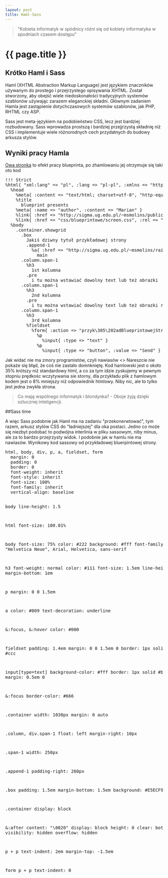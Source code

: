 ```yaml
---
layout: post
title: Haml-Sass
---
```


<blockquote>
<p>
"Kobieta informatyk w spódnicy różni się od kobiety informatyka w spodniach czasem dostępu"
</p>

</blockquote>

# {{ page.title }}

## Krótko Haml i  Sass

Haml (XHTML Abstraction Markup Language) jest językiem znaczników używanym do prostego i przejrzystego opisywania XHTML. Został stworzony, aby obejść wiele niedoskonałości tradycyjnych systemów szablonów używając zarazem eleganckiej składni. Głównym zadaniem Hamla jest zastąpienie dotychczasowych systemów szablonów, jak PHP, RHTML czy ASP.

Sass jest meta-językiem na podobieństwo CSS, lecz jest bardziej rozbudowany. Sass wprowadza prostszą i bardziej przejjrzystą składnię niż CSS i implementuje wiele różnorodnych cech przydatnych do budowy arkusza stylów.

## Wyniki pracy Hamla

<a href="http://sigma.ug.edu.pl/~msmolins/rails3/przykladBlueprintowejStrony.html">Owa stronka</a> to efekt pracy blueprinta, po zhamlowaniu jej otrzymuje się taki oto kod

<div class="highlight">
<pre>
!!! Strict
%html{ "xml:lang" => "pl", :lang => "pl-pl", :xmlns => "http://www.w3.org/1999/xhtml" }
  %head
    %meta{ :content => "text/html; charset=utf-8", "http-equiv" => "content-type" }
    %title
      blueprint presents
    %meta{ :name => "author", :content => "Marian" }
    %link{ :href => "http://sigma.ug.edu.pl/~msmolins/public_html/rails3/atom.xml", :title => "Marian", :rel => "alternate", :type => "application/atom+xml" }
    %link{ :href => "css/blueprintowe/screen.css", :rel => "stylesheet", :type => "text/css", :media => "screen, projection" }
  %body
    .container.showgrid
      .box
        Jakiś dziwny tytuł przykładowej strony
        .append-1
          %a{ :href => "http://sigma.ug.edu.pl/~msmolins/rails3/" }
            main
      .column.span-1
        %h3
          1st kolumna
        .pre
          i tu można wstawiać dowolny text lub też obrazki
      .column.span-1
        %h3
          2nd kolumna
        .pre
          i tu można wstawiać dowolny text lub też obrazki również
      .column.span-1
        %h3
          3rd kolumna
        %fieldset
          %form{ :action => "przyk\305\202adBlueprintowejStrony.html" }
            %p
              %input{ :type => "text" }
            %p
              %input{ :type => "button", :value => "Send" }
</pre>
</div>

Jak widać nie ma zmory programistów, czyli nawiasów <> Nareszcie nie pokaże się błąd, że coś nie zastało domnkniętę.
Kod hamlowski jest o około 35% krótszy niż standardowy html, a co za tym idzie zyskujemy w pewnym stopniu prędkośc wczytywania sie storny, dla przykładu plik z hamlowym kodem jest o 8% mniejszy niż odpowiednik htmlowy. Niby nic, ale to tylko jest jedna zwykła strona.

<blockquote>
<p>
Co mają wspólnego informatyk i blondynka?
- Oboje żyją dzięki sztucznej inteligencji.
<p>
</blockquote>

##Sass time

A więc Sass podobnie jak Haml ma na zadaniu "przekonerwtować", tym razem, arkusz stylów CSS do "ładniejszej" dla oka postaci.
Jedno co może się niezbyt podobać to podwójna interlinia w pliku sassowym, niby minus, ale za to bardzo przejrzysty widok. I podobnie jak w hamlu nie ma nawiasów. Wynikowy kod sassowy od przykładowej bluerpintowej strony.
<div class="highlight">
<pre>
html, body, div, p, a, fieldset, form
  margin: 0
  padding: 0
  border: 0
  font-weight: inherit
  font-style: inherit
  font-size: 100%
  font-family: inherit
  vertical-align: baseline


body
  line-height: 1.5


html
  font-size: 100.01%


body
  font-size: 75%
  color: #222
  background: #fff
  font-family: "Helvetica Neue", Arial, Helvetica, sans-serif


h3
  font-weight: normal
  color: #111
  font-size: 1.5em
  line-height: 1
  margin-bottom: 1em


p
  margin: 0 0 1.5em


a
  color: #009
  text-decoration: underline

  &:focus, &:hover
    color: #000


fieldset
  padding: 1.4em
  margin: 0 0 1.5em 0
  border: 1px solid #ccc


input[type=text]
  background-color: #fff
  border: 1px solid #bbb
  margin: 0.5em 0

  &:focus
    border-color: #666


.container
  width: 1030px
  margin: 0 auto


.column, div.span-1
  float: left
  margin-right: 10px


.span-1
  width: 250px


.append-1
  padding-right: 260px


.box
  padding: 1.5em
  margin-bottom: 1.5em
  background: #E5ECF9


.container
  display: block

  &:after
    content: "\0020"
    display: block
    height: 0
    clear: both
    visibility: hidden
    overflow: hidden


p + p
  text-indent: 2em
  margin-top: -1.5em


form p + p
  text-indent: 0
</pre>
</div>








